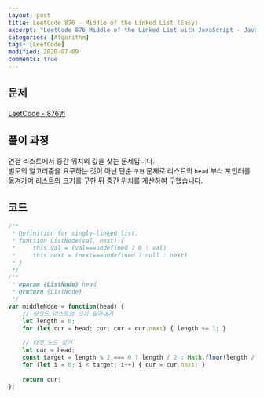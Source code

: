 ```yaml
---
layout: post
title: LeetCode 876 - Middle of the Linked List (Easy)
excerpt: "LeetCode 876 Middle of the Linked List with JavaScript - Javascript 코딩 테스트 대비"
categories: [Algorithm]
tags: [LeetCode]
modified: 2020-07-09
comments: true
---
```


## 문제
[LeetCode - 876번](https://leetcode.com/problems/middle-of-the-linked-list/)

## 풀이 과정
연결 리스트에서 중간 위치의 값을 찾는 문제입니다. <br>
별도의 알고리즘을 요구하는 것이 아닌 단순 `구현` 문제로 리스트의 `head` 부터 포인터를 옮겨가며 리스트의 크기를 구한 뒤 중간 위치를 계산하여 구했습니다. <br> 


## 코드

~~~ javascript
/**
 * Definition for singly-linked list.
 * function ListNode(val, next) {
 *     this.val = (val===undefined ? 0 : val)
 *     this.next = (next===undefined ? null : next)
 * }
 */
/**
 * @param {ListNode} head
 * @return {ListNode}
 */
var middleNode = function(head) {
    // 링크드 리스트의 크기 알아내기
    let length = 0;
    for (let cur = head; cur; cur = cur.next) { length += 1; }
    
    // 타겟 노드 찾기
    let cur = head;
    const target = length % 2 === 0 ? length / 2 : Math.floor(length / 2);
    for (let i = 0; i < target; i++) { cur = cur.next; }
    
    return cur;
};

~~~
